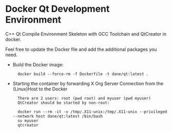 Docker Qt Development Environment
================================

C++ Qt Compile Environment Skeleton with GCC Toolchain and QtCreator in docker.

Feel free to update the Docker file and add the additional packages you need.


* Build  the Docker image:

        docker build --force-rm -f Dockerfile -t dane/qt:latest . 



* Starting the container by forwarding X Org Server Connection from the (Linux)Host to the Docker 

        There are 2 users: root (pwd root) and myuser (pwd myuser)
        QtCreator should be started by non-root:

        docker run --rm -it -v /tmp/.X11-unix:/tmp/.X11-unix --privileged --network host dane/qt:latest /bin/bash
        su myuser
        qtcreator
